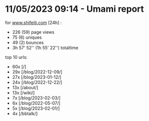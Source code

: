 # 11/05/2023 09:14 - Umami report
for www.shifeiti.com [24h] :

 - 226 (59) page views
 - 75 (6) uniques
 - 49 (2) bounces
 - 3h 57' 52'' (1h 55' 22'') totaltime


top 10 urls:
 - 60x [/]
 - 29x [/blog/2022-12-09/]
 - 27x [/blog/2023-01-12/]
 - 24x [/blog/2022-12-22/]
 - 13x [/about/]
 - 13x [/wiki/]
 - 7x [/blog/2023-02-03/]
 - 6x [/blog/2022-05-07/]
 - 5x [/blog/2023-02-01/]
 - 4x [/bbtalk/]


